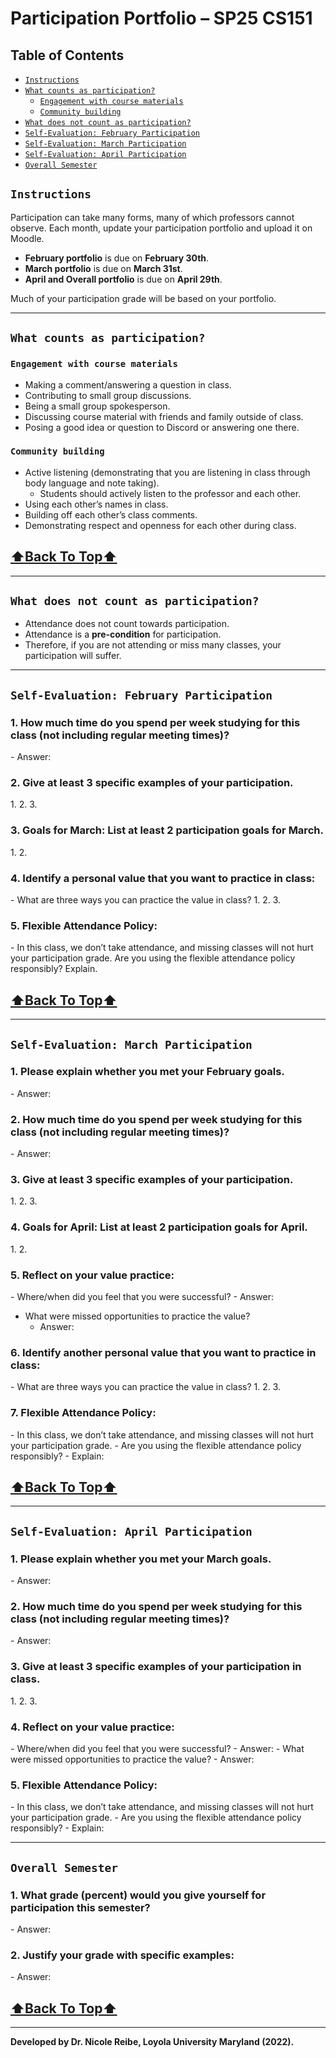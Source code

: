 <h1>Participation Portfolio – SP25 CS151</h1>

<h2>Table of Contents</h2>

<!-- TOC -->
  * [`Instructions`](#instructions)
  * [`What counts as participation?`](#what-counts-as-participation)
    * [`Engagement with course materials`](#engagement-with-course-materials)
    * [`Community building`](#community-building)
  * [`What does not count as participation?`](#what-does-not-count-as-participation)
  * [`Self-Evaluation: February Participation`](#self-evaluation-february-participation)
  * [`Self-Evaluation: March Participation`](#self-evaluation-march-participation)
  * [`Self-Evaluation: April Participation`](#self-evaluation-april-participation)
  * [`Overall Semester`](#overall-semester)
<!-- TOC -->

## `Instructions`
Participation can take many forms, many of which professors cannot observe. Each month, update your participation portfolio and upload it on Moodle.

- **February portfolio** is due on **February 30th**.
- **March portfolio** is due on **March 31st**.
- **April and Overall portfolio** is due on **April 29th**.

Much of your participation grade will be based on your portfolio.

---

## `What counts as participation?`

### `Engagement with course materials`
- Making a comment/answering a question in class.
- Contributing to small group discussions.
- Being a small group spokesperson.
- Discussing course material with friends and family outside of class.
- Posing a good idea or question to Discord or answering one there.

### `Community building`
- Active listening (demonstrating that you are listening in class through body language and note taking). 
  - Students should actively listen to the professor and each other.
- Using each other’s names in class.
- Building off each other’s class comments.
- Demonstrating respect and openness for each other during class.

[<h2>⬆Back To Top⬆</h2>](#instructions)

---

## `What does not count as participation?`
- Attendance does not count towards participation. 
- Attendance is a **pre-condition** for participation. 
- Therefore, if you are not attending or miss many classes, your participation will suffer.

---

## `Self-Evaluation: February Participation`

<h3>1. How much time do you spend per week studying for this class (not including regular meeting times)?</h3>
- Answer: 

<h3>2. Give at least 3 specific examples of your participation.</h3>
1.
2.
3.

<h3>3. Goals for March: List at least 2 participation goals for March.</h3>
1.
2.

<h3>4. Identify a personal value that you want to practice in class:</h3>
- What are three ways you can practice the value in class?
  1.
  2.
  3.

<h3>5. Flexible Attendance Policy:</h3>
- In this class, we don’t take attendance, and missing classes will not hurt your participation grade. Are you using the flexible attendance policy responsibly? Explain.

[<h2>⬆Back To Top⬆</h2>](#instructions)

---

## `Self-Evaluation: March Participation`

<h3>1. Please explain whether you met your February goals.</h3>
- Answer:

<h3>2. How much time do you spend per week studying for this class (not including regular meeting times)?</h3>
- Answer:

<h3>3. Give at least 3 specific examples of your participation.</h3>
1.
2.
3.

<h3>4. Goals for April: List at least 2 participation goals for April.</h3>
1.
2.

<h3>5. Reflect on your value practice:</h3>
- Where/when did you feel that you were successful?
  - Answer: 
  
- What were missed opportunities to practice the value?
  - Answer:
  
<h3>6. Identify another personal value that you want to practice in class:</h3>
- What are three ways you can practice the value in class?
  1.
  2.
  3.

<h3>7. Flexible Attendance Policy:</h3>
- In this class, we don’t take attendance, and missing classes will not hurt your participation grade. 
- Are you using the flexible attendance policy responsibly? 
  - Explain:

[<h2>⬆Back To Top⬆</h2>](#instructions)

---

## `Self-Evaluation: April Participation`

<h3>1. Please explain whether you met your March goals.</h3>
- Answer:

<h3>2. How much time do you spend per week studying for this class (not including regular meeting times)?</h3>
- Answer:

<h3>3. Give at least 3 specific examples of your participation in class.</h3>
1.
2.
3.

<h3>4. Reflect on your value practice:</h3>
- Where/when did you feel that you were successful?
  - Answer:
- What were missed opportunities to practice the value?
  - Answer:

<h3>5. Flexible Attendance Policy:</h3>
- In this class, we don’t take attendance, and missing classes will not hurt your participation grade. 
- Are you using the flexible attendance policy responsibly? 
  - Explain:


---

## `Overall Semester`

<h3>1. What grade (percent) would you give yourself for participation this semester?</h3>
- Answer:

<h3>2. Justify your grade with specific examples:</h3>
- Answer:

[<h2>⬆Back To Top⬆</h2>](#instructions)

---

**Developed by Dr. Nicole Reibe, Loyola University Maryland (2022).**